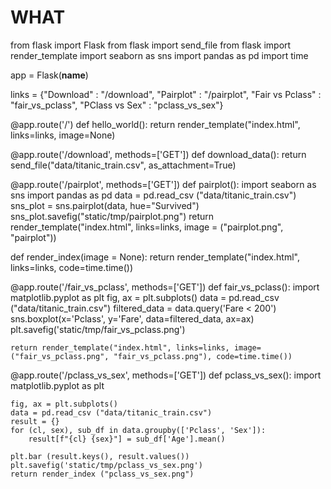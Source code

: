 # WHAT
from flask import Flask
from flask import send_file
from flask import render_template
import seaborn as sns
import pandas as pd
import time

app = Flask(__name__)

links = {"Download" : "/download",
         "Pairplot" : "/pairplot",
         "Fair vs Pclass"  : "fair_vs_pclass",
         "PClass vs Sex" : "pclass_vs_sex"}

@app.route('/')
def hello_world():
    return render_template("index.html", links=links, image=None)


@app.route('/download', methods=['GET'])
def download_data():
    return send_file("data/titanic_train.csv", as_attachment=True)



@app.route('/pairplot', methods=['GET'])
def pairplot():
    import seaborn as sns
    import pandas as pd
    data = pd.read_csv ("data/titanic_train.csv")
    sns_plot = sns.pairplot(data, hue="Survived")
    sns_plot.savefig("static/tmp/pairplot.png")
    return render_template("index.html", links=links, image = ("pairplot.png", "pairplot"))


def render_index(image = None):
    return render_template("index.html", links=links, code=time.time())


@app.route('/fair_vs_pclass', methods=['GET'])
def fair_vs_pclass():
    import matplotlib.pyplot as plt
    fig, ax = plt.subplots()
    data = pd.read_csv ("data/titanic_train.csv")
    filtered_data = data.query('Fare < 200')
    sns.boxplot(x='Pclass', y='Fare', data=filtered_data, ax=ax)
    plt.savefig('static/tmp/fair_vs_pclass.png')

    return render_template("index.html", links=links, image=("fair_vs_pclass.png", "fair_vs_pclass.png"), code=time.time())

@app.route('/pclass_vs_sex', methods=['GET'])
def pclass_vs_sex():
    import matplotlib.pyplot as plt

    fig, ax = plt.subplots()
    data = pd.read_csv ("data/titanic_train.csv")
    result = {}
    for (cl, sex), sub_df in data.groupby(['Pclass', 'Sex']):
        result[f"{cl} {sex}"] = sub_df['Age'].mean()

    plt.bar (result.keys(), result.values())
    plt.savefig('static/tmp/pclass_vs_sex.png')
    return render_index ("pclass_vs_sex.png")
